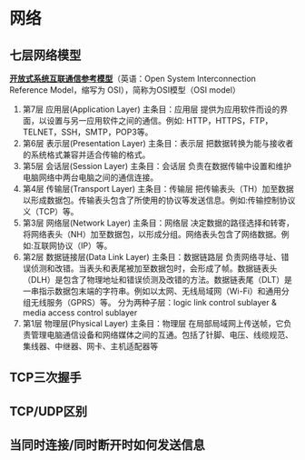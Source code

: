 # 网络


## 七层网络模型

**[开放式系统互联通信参考模型](https://zh.wikipedia.org/wiki/OSI%E6%A8%A1%E5%9E%8B)**（英语：Open System Interconnection Reference Model，缩写为 OSI），简称为OSI模型（OSI model）

1. 第7层 应用层(Application Layer)
	主条目：应用层
	提供为应用软件而设的界面，以设置与另一应用软件之间的通信。例如: HTTP，HTTPS，FTP，TELNET，SSH，SMTP，POP3等。
1. 第6层 表示层(Presentation Layer)
	主条目：表示层
	把数据转换为能与接收者的系统格式兼容并适合传输的格式。
1. 第5层 会话层(Session Layer)
	主条目：会话层
	负责在数据传输中设置和维护电脑网络中两台电脑之间的通信连接。
1. 第4层 传输层(Transport Layer)
	主条目：传输层
	把传输表头（TH）加至数据以形成数据包。传输表头包含了所使用的协议等发送信息。例如:传输控制协议义（TCP）等。
1. 第3层 网络层(Network Layer)
	主条目：网络层
	决定数据的路径选择和转寄，将网络表头（NH）加至数据包，以形成分组。网络表头包含了网络数据。例如:互联网协议（IP）等。
1. 第2层 数据链接层(Data Link Layer)
	主条目：数据链路层
	负责网络寻址、错误侦测和改错。当表头和表尾被加至数据包时，会形成了帧。数据链表头（DLH）是包含了物理地址和错误侦测及改错的方法。数据链表尾（DLT）是一串指示数据包末端的字符串。例如以太网、无线局域网（Wi-Fi）和通用分组无线服务（GPRS）等。
	分为两种子层：logic link control sublayer & media access control sublayer
1. 第1层 物理层(Physical Layer)
	主条目：物理层
	在局部局域网上传送帧，它负责管理电脑通信设备和网络媒体之间的互通。包括了针脚、电压、线缆规范、集线器、中继器、网卡、主机适配器等


## TCP三次握手



## TCP/UDP区别


## 当同时连接/同时断开时如何发送信息
